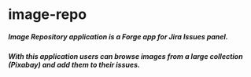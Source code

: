 # image-repo

##### Image Repository application is a Forge app for Jira Issues panel. 
##### With this application users can browse images from a large collection (Pixabay) and add them to their issues.
